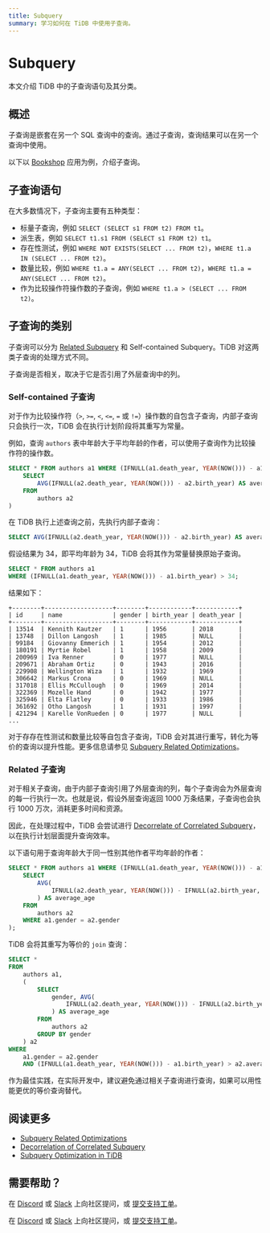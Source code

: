 ```yaml
---
title: Subquery
summary: 学习如何在 TiDB 中使用子查询。
---
```


# Subquery

本文介绍 TiDB 中的子查询语句及其分类。

## 概述

子查询是嵌套在另一个 SQL 查询中的查询。通过子查询，查询结果可以在另一个查询中使用。

以下以 [Bookshop](/develop/dev-guide-bookshop-schema-design.md) 应用为例，介绍子查询。

## 子查询语句

在大多数情况下，子查询主要有五种类型：

- 标量子查询，例如 `SELECT (SELECT s1 FROM t2) FROM t1`。
- 派生表，例如 `SELECT t1.s1 FROM (SELECT s1 FROM t2) t1`。
- 存在性测试，例如 `WHERE NOT EXISTS(SELECT ... FROM t2)`，`WHERE t1.a IN (SELECT ... FROM t2)`。
- 数量比较，例如 `WHERE t1.a = ANY(SELECT ... FROM t2)`，`WHERE t1.a = ANY(SELECT ... FROM t2)`。
- 作为比较操作符操作数的子查询，例如 `WHERE t1.a > (SELECT ... FROM t2)`。

## 子查询的类别

子查询可以分为 [Related Subquery](https://en.wikipedia.org/wiki/Correlated_subquery) 和 Self-contained Subquery。TiDB 对这两类子查询的处理方式不同。

子查询是否相关，取决于它是否引用了外层查询中的列。

### Self-contained 子查询

对于作为比较操作符（`>`, `>=`, `<`, `<=`, `=` 或 `!=`）操作数的自包含子查询，内部子查询只会执行一次，TiDB 会在执行计划阶段将其重写为常量。

例如，查询 `authors` 表中年龄大于平均年龄的作者，可以使用子查询作为比较操作符的操作数。

```sql
SELECT * FROM authors a1 WHERE (IFNULL(a1.death_year, YEAR(NOW())) - a1.birth_year) > (
    SELECT
        AVG(IFNULL(a2.death_year, YEAR(NOW())) - a2.birth_year) AS average_age
    FROM
        authors a2
)
```

在 TiDB 执行上述查询之前，先执行内部子查询：

```sql
SELECT AVG(IFNULL(a2.death_year, YEAR(NOW())) - a2.birth_year) AS average_age FROM authors a2;
```

假设结果为 34，即平均年龄为 34，TiDB 会将其作为常量替换原始子查询。

```sql
SELECT * FROM authors a1
WHERE (IFNULL(a1.death_year, YEAR(NOW())) - a1.birth_year) > 34;
```

结果如下：

```
+--------+-------------------+--------+------------+------------+
| id     | name              | gender | birth_year | death_year |
+--------+-------------------+--------+------------+------------+
| 13514  | Kennith Kautzer   | 1      | 1956       | 2018       |
| 13748  | Dillon Langosh    | 1      | 1985       | NULL       |
| 99184  | Giovanny Emmerich | 1      | 1954       | 2012       |
| 180191 | Myrtie Robel      | 1      | 1958       | 2009       |
| 200969 | Iva Renner        | 0      | 1977       | NULL       |
| 209671 | Abraham Ortiz     | 0      | 1943       | 2016       |
| 229908 | Wellington Wiza   | 1      | 1932       | 1969       |
| 306642 | Markus Crona      | 0      | 1969       | NULL       |
| 317018 | Ellis McCullough  | 0      | 1969       | 2014       |
| 322369 | Mozelle Hand      | 0      | 1942       | 1977       |
| 325946 | Elta Flatley      | 0      | 1933       | 1986       |
| 361692 | Otho Langosh      | 1      | 1931       | 1997       |
| 421294 | Karelle VonRueden | 0      | 1977       | NULL       |
...
```

对于存存在性测试和数量比较等自包含子查询，TiDB 会对其进行重写，转化为等价的查询以提升性能。更多信息请参见 [Subquery Related Optimizations](/subquery-optimization.md)。

### Related 子查询

对于相关子查询，由于内部子查询引用了外层查询的列，每个子查询会为外层查询的每一行执行一次。也就是说，假设外层查询返回 1000 万条结果，子查询也会执行 1000 万次，消耗更多时间和资源。

因此，在处理过程中，TiDB 会尝试进行 [Decorrelate of Correlated Subquery](/correlated-subquery-optimization.md)，以在执行计划层面提升查询效率。

以下语句用于查询年龄大于同一性别其他作者平均年龄的作者：

```sql
SELECT * FROM authors a1 WHERE (IFNULL(a1.death_year, YEAR(NOW())) - a1.birth_year) > (
    SELECT
        AVG(
            IFNULL(a2.death_year, YEAR(NOW())) - IFNULL(a2.birth_year, YEAR(NOW()))
        ) AS average_age
    FROM
        authors a2
    WHERE a1.gender = a2.gender
);
```

TiDB 会将其重写为等价的 `join` 查询：

```sql
SELECT *
FROM
    authors a1,
    (
        SELECT
            gender, AVG(
                IFNULL(a2.death_year, YEAR(NOW())) - IFNULL(a2.birth_year, YEAR(NOW()))
            ) AS average_age
        FROM
            authors a2
        GROUP BY gender
    ) a2
WHERE
    a1.gender = a2.gender
    AND (IFNULL(a1.death_year, YEAR(NOW())) - a1.birth_year) > a2.average_age;
```

作为最佳实践，在实际开发中，建议避免通过相关子查询进行查询，如果可以用性能更优的等价查询替代。

## 阅读更多

- [Subquery Related Optimizations](/subquery-optimization.md)
- [Decorrelation of Correlated Subquery](/correlated-subquery-optimization.md)
- [Subquery Optimization in TiDB](https://www.pingcap.com/blog/subquery-optimization-in-tidb/)

## 需要帮助？

<CustomContent platform="tidb">

在 [Discord](https://discord.gg/DQZ2dy3cuc?utm_source=doc) 或 [Slack](https://slack.tidb.io/invite?team=tidb-community&channel=everyone&ref=pingcap-docs) 上向社区提问，或 [提交支持工单](/support.md)。

</CustomContent>

<CustomContent platform="tidb-cloud">

在 [Discord](https://discord.gg/DQZ2dy3cuc?utm_source=doc) 或 [Slack](https://slack.tidb.io/invite?team=tidb-community&channel=everyone&ref=pingcap-docs) 上向社区提问，或 [提交支持工单](https://tidb.support.pingcap.com/)。

</CustomContent>